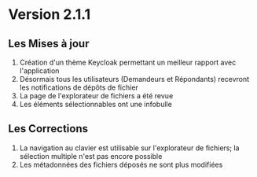 # Version 2.1.1

## Les Mises à jour

1. Création d'un thème Keycloak permettant un meilleur rapport avec l'application
2. Désormais tous les utilisateurs (Demandeurs et Répondants) recevront les notifications de dépôts de fichier
3. La page de l'explorateur de fichiers a été revue
4. Les éléments sélectionnables ont une infobulle


## Les Corrections

1. La navigation au clavier est utilisable sur l'explorateur de fichiers; la sélection multiple n'est pas encore possible
2. Les métadonnées des fichiers déposés ne sont plus modifiées
